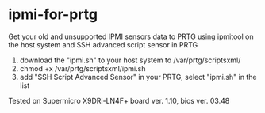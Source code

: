 # ipmi-for-prtg
Get your old and unsupported IPMI sensors data to PRTG using ipmitool on the host system and SSH advanced script sensor in PRTG

1) download the "ipmi.sh" to your host system to /var/prtg/scriptsxml/
2) chmod +x /var/prtg/scriptsxml/ipmi.sh
3) add "SSH Script Advanced Sensor" in your PRTG, select "ipmi.sh" in the list

Tested on Supermicro X9DRi-LN4F+ board ver. 1.10, bios ver. 03.48
